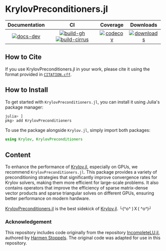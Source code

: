 # KrylovPreconditioners.jl

| **Documentation** | **CI** | **Coverage** | **Downloads** |
|:-----------------:|:------:|:------------:|:-------------:|
| [![docs-dev][docs-dev-img]][docs-dev-url] | [![build-gh][build-gh-img]][build-gh-url] [![build-cirrus][build-cirrus-img]][build-cirrus-url] | [![codecov][codecov-img]][codecov-url] | [![downloads][downloads-img]][downloads-url] |

[docs-stable-img]: https://img.shields.io/badge/docs-stable-blue.svg
[docs-stable-url]: https://JuliaSmoothOptimizers.github.io/KrylovPreconditioners.jl/stable
[docs-dev-img]: https://img.shields.io/badge/docs-dev-purple.svg
[docs-dev-url]: https://JuliaSmoothOptimizers.github.io/KrylovPreconditioners.jl/dev
[build-gh-img]: https://github.com/JuliaSmoothOptimizers/KrylovPreconditioners.jl/workflows/CI/badge.svg
[build-gh-url]: https://github.com/JuliaSmoothOptimizers/KrylovPreconditioners.jl/actions
[build-cirrus-img]: https://img.shields.io/cirrus/github/JuliaSmoothOptimizers/KrylovPreconditioners.jl?logo=Cirrus%20CI
[build-cirrus-url]: https://cirrus-ci.com/github/JuliaSmoothOptimizers/KrylovPreconditioners.jl
[codecov-img]: https://codecov.io/gh/JuliaSmoothOptimizers/KrylovPreconditioners.jl/branch/main/graph/badge.svg
[codecov-url]: https://app.codecov.io/gh/JuliaSmoothOptimizers/KrylovPreconditioners.jl
[downloads-img]: https://img.shields.io/badge/dynamic/json?url=http%3A%2F%2Fjuliapkgstats.com%2Fapi%2Fv1%2Fmonthly_downloads%2FKrylovPreconditioners&query=total_requests&suffix=%2Fmonth&label=Downloads
[downloads-url]: https://juliapkgstats.com/pkg/KrylovPreconditioners

## How to Cite

If you use KrylovPreconditioners.jl in your work, please cite it using the format provided in [`CITATION.cff`](https://github.com/JuliaSmoothOptimizers/KrylovPreconditioners.jl/blob/main/CITATION.cff).

## How to Install

To get started with `KrylovPreconditioners.jl`, you can install it using Julia's package manager:

```julia
julia> ]
pkg> add KrylovPreconditioners
```

To use the package alongside `Krylov.jl`, simply import both packages:

```julia
using Krylov, KrylovPreconditioners
```

## Content

To enhance the performance of [Krylov.jl](https://github.com/JuliaSmoothOptimizers/Krylov.jl), especially on GPUs, we recommend `KrylovPreconditioners.jl`.
This package provides a variety of preconditioning strategies that significantly improve convergence rates for Krylov solvers, making them more efficient for large-scale problems.
It also contains operators that improve the efficiency of sparse matrix-dense vector products and sparse triangular solves on different GPUs, ensuring better performance on modern hardware.

[KrylovPreconditioners.jl](https://github.com/JuliaSmoothOptimizers/KrylovPreconditioners.jl) is the best sidekick of [Krylov.jl](https://github.com/JuliaSmoothOptimizers/Krylov.jl). └(^o^ )Ｘ( ^o^)┘


### Acknowledgement

This repository includes code originally from the repository [IncompleteLU.jl](https://github.com/haampie/IncompleteLU.jl), authored by [Harmen Stoppels](https://github.com/haampie).
The original code was adapted for use in this repository.
